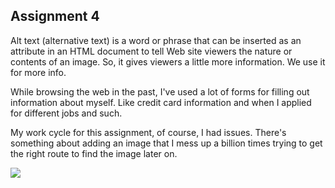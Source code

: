<H2>Assignment 4</h2>
Alt text (alternative text) is a word or phrase that can be inserted as an attribute in an HTML document to tell Web site viewers the nature or contents of an image. So, it gives viewers a little more information. We use it for more info.

While browsing the web in the past, I've used a lot of forms for filling out information about myself. Like credit card information and when I applied for different jobs and such.

My work cycle for this assignment, of course, I had issues. There's something about adding an image that I mess up a billion times trying to get the right route to find the image later on.

<img src="./assigment4screenshot.png" />
